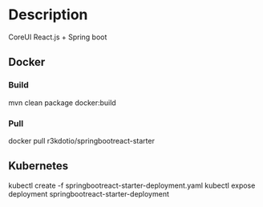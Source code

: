 # Description
CoreUI React.js + Spring boot

## Docker
### Build
mvn clean package docker:build

### Pull
docker pull r3kdotio/springbootreact-starter

## Kubernetes
kubectl create -f springbootreact-starter-deployment.yaml
kubectl expose deployment springbootreact-starter-deployment


